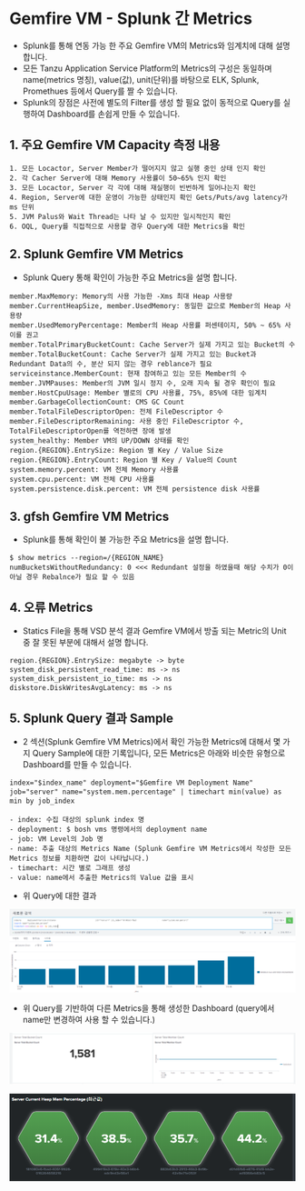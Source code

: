 # Gemfire VM - Splunk 간 Metrics 
- Splunk를 통해 연동 가능 한 주요 Gemfire VM의 Metrics와 임계치에 대해 설명합니다.
- 모든 Tanzu Application Service Platform의 Metrics의 구성은 동일하며 name(metrics 명칭), value(값), unit(단위)를 바탕으로 ELK, Splunk, Promethues 등에서 Query를 짤 수 있습니다.
- Splunk의 장점은 사전에 별도의 Filter를 생성 할 필요 없이 동적으로 Query를 실행하여 Dashboard를 손쉽게 만들 수 있습니다.

## 1. 주요 Gemfire VM Capacity 측정 내용

```
1. 모든 Locactor, Server Member가 떨어지지 않고 실행 중인 상태 인지 확인
2. 각 Cacher Server에 대해 Memory 사용률이 50~65% 인지 확인
3. 모든 Locactor, Server 각 각에 대해 재실행이 빈번하게 일어나는지 확인
4. Region, Server에 대한 운영이 가능한 상태인지 확인 Gets/Puts/avg latency가 ms 단위
5. JVM Palus와 Wait Thread는 나타 날 수 있지만 일시적인지 확인
6. OQL, Query를 직접적으로 사용할 경우 Query에 대한 Metrics을 확인  
```


## 2. Splunk Gemfire VM Metrics 
- Splunk Query 통해 확인이 가능한 주요 Metrics을 설명 합니다.

```
member.MaxMemory: Memory의 사용 가능한 -Xms 최대 Heap 사용량
member.CurrentHeapSize, member.UsedMemory: 동일한 값으로 Member의 Heap 사용량
member.UsedMemoryPercentage: Member의 Heap 사용률 퍼센테이지, 50% ~ 65% 사이를 권고
member.TotalPrimaryBucketCount: Cache Server가 실제 가지고 있는 Bucket의 수
member.TotalBucketCount: Cache Server가 실제 가지고 있는 Bucket과 Redundant Data의 수, 분산 되지 않는 경우 reblance가 필요
serviceinstance.MemberCount: 현재 참여하고 있는 모든 Member의 수
member.JVMPauses: Member의 JVM 일시 정지 수, 오래 지속 될 경우 확인이 필요
member.HostCpuUsage: Member 별로의 CPU 사용률, 75%, 85%에 대한 임계치
member.GarbageCollectionCount: CMS GC Count
member.TotalFileDescriptorOpen: 전체 FileDescriptor 수
member.FileDescriptorRemaining: 사용 중인 FileDescriptor 수, TotalFileDescriptorOpen를 역전하면 장애 발생
system_healthy: Member VM의 UP/DOWN 상태를 확인
region.{REGION}.EntrySize: Region 별 Key / Value Size
region.{REGION}.EntryCount: Region 별 Key / Value의 Count
system.memory.percent: VM 전체 Memory 사용률
system.cpu.percent: VM 전체 CPU 사용률
system.persistence.disk.percent: VM 전체 persistence disk 사용률
```

## 3. gfsh Gemfire VM Metrics
- Splunk를 통해 확인이 불 가능한 주요 Metrics을 설명 합니다.

```
$ show metrics --region=/{REGION_NAME}
numBucketsWithoutRedundancy: 0 <<< Redundant 설정을 하였을때 해당 수치가 0이 아닐 경우 Rebalnce가 필요 할 수 있음
```

## 4. 오류 Metrics
- Statics File을 통해 VSD 분석 결과 Gemfire VM에서 방출 되는 Metric의 Unit 중 잘 못된 부분에 대해서 설명 합니다.

```
region.{REGION}.EntrySize: megabyte -> byte
system_disk_persistent_read_time: ms -> ns
system_disk_persistent_io_time: ms -> ns
diskstore.DiskWritesAvgLatency: ms -> ns
```

## 5. Splunk Query 결과 Sample

- 2 섹션(Splunk Gemfire VM Metrics)에서 확인 가능한 Metrics에 대해서 몇 가지 Query Sample에 대한 기록입니다, 모든 Metrics은 아래와 비슷한 유형으로 Dashboard를 만들 수 있습니다.

```
index="$index_name" deployment="$Gemfire VM Deployment Name" job="server" name="system.mem.percentage" | timechart min(value) as min by job_index

- index: 수집 대상의 splunk index 명
- deployment: $ bosh vms 명령에서의 deployment name
- job: VM Level의 Job 명
- name: 추출 대상의 Metrics Name (Splunk Gemfire VM Metrics에서 작성한 모든 Metrics 정보를 치환하면 값이 나타납니다.)
- timechart: 시간 별로 그래프 생성
- value: name에서 추출한 Metrics의 Value 값을 표시

```

- 위 Query에 대한 결과


![splunk-1][splunk-image-1]


- 위 Query를 기반하여 다른 Metrics을 통해 생성한 Dashboard (query에서 name만 변경하여 사용 할 수 있습니다.)

![splunk-2][splunk-image-2]

![splunk-3][splunk-image-3]


[splunk-image-1]:./images/splunk-image-1.png
[splunk-image-2]:./images/splunk-image-2.png
[splunk-image-3]:./images/splunk-image-3.png











